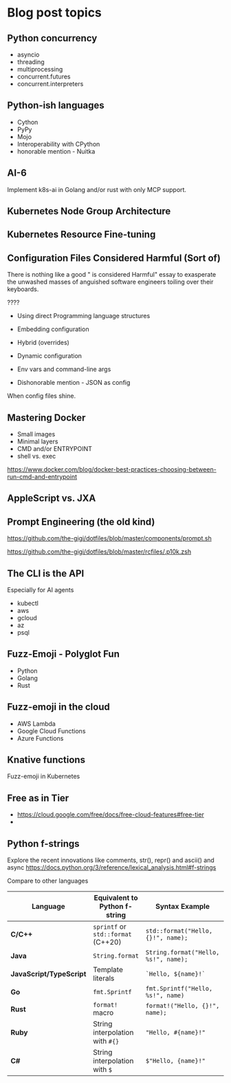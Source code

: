 # Blog post topics



## Python concurrency

- asyncio
- threading
- multiprocessing
- concurrent.futures
- concurrent.interpreters


## Python-ish languages

- Cython
- PyPy
- Mojo
- Interoperability with CPython
- honorable mention - Nuitka


## AI-6

Implement k8s-ai in Golang and/or rust with only MCP support.

## Kubernetes Node Group Architecture

## Kubernetes Resource Fine-tuning

## Configuration Files Considered Harmful (Sort of)

There is nothing like a good "<Blank> is considered Harmful" essay to exasperate the unwashed masses of anguished
software engineers toiling over their keyboards.

????

- Using direct Programming language structures 
- Embedding configuration
- Hybrid (overrides)
- Dynamic configuration
- Env vars and command-line args

- Dishonorable mention - JSON as config

When config files shine.

## Mastering Docker

- Small images
- Minimal layers
- CMD and/or ENTRYPOINT
- shell vs. exec

https://www.docker.com/blog/docker-best-practices-choosing-between-run-cmd-and-entrypoint



## AppleScript vs. JXA


## Prompt Engineering (the old kind)

https://github.com/the-gigi/dotfiles/blob/master/components/prompt.sh

https://github.com/the-gigi/dotfiles/blob/master/rcfiles/.p10k.zsh

## The CLI is the API

Especially for AI agents

- kubectl
- aws
- gcloud
- az
- psql

## Fuzz-Emoji - Polyglot Fun

- Python
- Golang
- Rust

## Fuzz-emoji in the cloud

- AWS Lambda
- Google Cloud Functions
- Azure Functions

## Knative functions

Fuzz-emoji in Kubernetes

## Free as in Tier

- https://cloud.google.com/free/docs/free-cloud-features#free-tier
- 



## Python f-strings

Explore the recent innovations like comments, str(), repr() and ascii() and async
https://docs.python.org/3/reference/lexical_analysis.html#f-strings

Compare to other languages

| Language      | Equivalent to Python f-string                                | Syntax Example                                    | Example Output           |
|---------------|--------------------------------------------------------------|--------------------------------------------------|--------------------------|
| **C/C++**     | `sprintf` or `std::format` (C++20)                           | `std::format("Hello, {}!", name);`               | `Hello, Gigi!`           |
| **Java**      | `String.format`                                              | `String.format("Hello, %s!", name);`             | `Hello, Gigi!`           |
| **JavaScript/TypeScript** | Template literals                                | `` `Hello, ${name}!` ``                          | `Hello, Gigi!`           |
| **Go**        | `fmt.Sprintf`                                                | `fmt.Sprintf("Hello, %s!", name)`                | `Hello, Gigi!`           |
| **Rust**      | `format!` macro                                              | `format!("Hello, {}!", name);`                   | `Hello, Gigi!`           |
| **Ruby**      | String interpolation with `#{}`                              | `"Hello, #{name}!"`                              | `Hello, Gigi!`           |
| **C#**        | String interpolation with `$`                                | `$"Hello, {name}!"`                              | `Hello, Gigi!`           |
